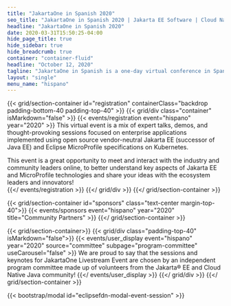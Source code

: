 ```yaml
---
title: "JakartaOne in Spanish 2020"
seo_title: "JakartaOne in Spanish 2020 | Jakarta EE Software | Cloud Native"
headline: "JakartaOne in Spanish 2020"
date: 2020-03-31T15:50:25-04:00
hide_page_title: true
hide_sidebar: true
hide_breadcrumb: true
container: "container-fluid"
headline: "October 12, 2020"
tagline: "JakartaOne in Spanish is a one-day virtual conference in Spanish for developers and technical leaders bringing the current state and future of Jakarta EE and related technologies, focused on the enterprise cloud-native application development."
layout: "single"
menu_name: "hispano"
---
```


{{< grid/section-container id="registration" containerClass="backdrop padding-bottom-40 padding-top-40" >}}
  {{< grid/div class="container" isMarkdown="false" >}}
    {{< events/registration event="hispano" year="2020"  >}}
This virtual event is a mix of expert talks, demos, and thought-provoking sessions focused on enterprise applications implemented using open source vendor-neutral Jakarta EE (successor of Java EE) and Eclipse MicroProfile specifications on Kubernetes.

This event is a great opportunity to meet and interact with the industry and community leaders online, to better understand key aspects of Jakarta EE and MicroProfile technologies and share your ideas with the ecosystem leaders and innovators!  
    {{</ events/registration >}}
  {{</ grid/div >}}
{{</ grid/section-container >}}

{{< grid/section-container id="sponsors" class="text-center margin-top-40">}}
  {{< events/sponsors event="hispano" year="2020" title="Community Partners" >}}
{{</ grid/section-container >}}

<!-- Add user carousel for committee -->
{{< grid/section-container>}}
  {{< grid/div class="padding-top-40" isMarkdown="false">}}
    {{< events/user_display event="hispano" year="2020"  source="committee" subpage="program-committee" useCarousel="false" >}}
We are proud to say that the sessions and keynotes for JakartaOne Livestream Event are chosen by an independent program committee made up of volunteers from the Jakarta&reg; EE and Cloud Native Java community!
    {{</ events/user_display >}}
  {{</ grid/div >}}
{{</ grid/section-container >}}
<!-- Add modal for use w/ agenda -->
{{< bootstrap/modal id="eclipsefdn-modal-event-session" >}}
